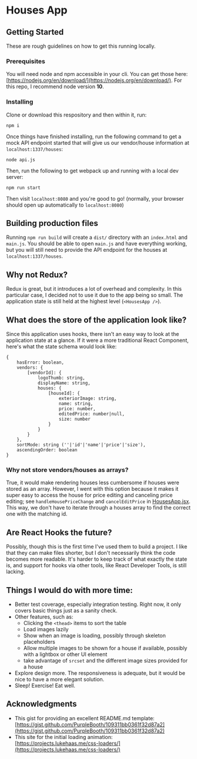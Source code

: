 # Houses App

## Getting Started

These are rough guidelines on how to get this running locally.

### Prerequisites

You will need node and npm accessible in your cli. You can get those here: [https://nodejs.org/en/download/](https://nodejs.org/en/download/). For this repo, I recommend node version **10**.

### Installing

Clone or download this respository and then within it, run:
```
npm i
```

Once things have finished installing, run the following command to get a mock API endpoint started that will give us our vendor/house information at `localhost:1337/houses`:
```
node api.js
```

Then, run the following to get webpack up and running with a local dev server:
```
npm run start
```

Then visit `localhost:8080` and you're good to go! (normally, your browser should open up automatically to `localhost:8080`)


## Building production files

Running `npm run build` will create a `dist/` directory with an `index.html` and `main.js`. You should be able to open `main.js` and have everything working, but you will still need to provide the API endpoint for the houses at `localhost:1337/houses`.

## Why not Redux?

Redux is great, but it introduces a lot of overhead and complexity. In this particular case, I decided not to use it due to the app being so small. The application state is still held at the highest level (`<HousesApp />`).

## What does the store of the application look like?

Since this application uses hooks, there isn't an easy way to look at the application state at a glance. If it were a more traditional React Component, here's what the state schema would look like:

```
{
	hasError: boolean,
	vendors: {
		[vendorId]: {
			logoThumb: string,
			displayName: string,
			houses: {
				[houseId]: {
					exteriorImage: string,
					name: string,
					price: number,
					editedPrice: number|null,
					size: number
				}
			}
		}
	},
	sortMode: string (''|'id'|'name'|'price'|'size'),
	ascendingOrder: boolean
}
```

### Why not store vendors/houses as arrays?

True, it would make rendering houses less cumbersome if houses were stored as an array. However, I went with this option because it makes it super easy to access the house for price editing and canceling price editing; see `handleHousePriceChange` and `cancelEditPrice` in [HousesApp.jsx](https://github.com/RussHR/houses/blob/master/src/HousesApp.jsx). This way, we don't have to iterate through a houses array to find the correct one with the matching id.

## Are React Hooks the future?

Possibly, though this is the first time I've used them to build a project. I like that they can make files shorter, but I don't necessarily think the code becomes more readable. It's harder to keep track of what exactly the state is, and support for hooks via other tools, like React Developer Tools, is still lacking.

## Things I would do with more time:

* Better test coverage, especially integration testing. Right now, it only covers basic things just as a sanity check.
* Other features, such as:
  * Clicking the `<thead>` items to sort the table
  * Load images lazily
  * Show when an image is loading, possibly through skeleton placeholders
  * Allow multiple images to be shown for a house if available, possibly with a lightbox or other UI element
  * take advantage of `srcset` and the different image sizes provided for a house
* Explore design more. The responsiveness is adequate, but it would be nice to have a more elegant solution.
* Sleep! Exercise! Eat well.


## Acknowledgments

* This gist for providing an excellent README.md template: [https://gist.github.com/PurpleBooth/109311bb0361f32d87a2](https://gist.github.com/PurpleBooth/109311bb0361f32d87a2)
* This site for the initial loading animation: [https://projects.lukehaas.me/css-loaders/](https://projects.lukehaas.me/css-loaders/)
